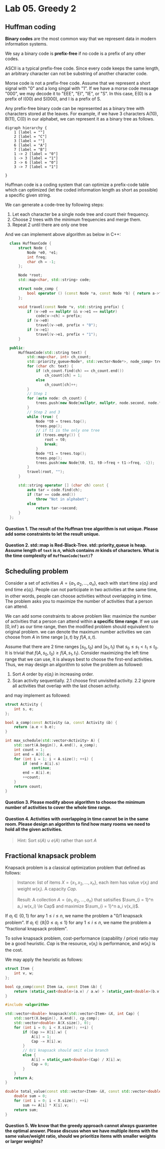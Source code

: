 # Lab 05. Greedy 2

## Huffman coding

__Binary codes__ are the most common way that we represent data in modern information systems. 

We say a binary code is __prefix-free__ if no code is a prefix of any other codes. 

ASCII is a typical prefix-free code. Since every code  keeps the same length, an arbitrary character can not be substring of another character code. 

Morse code is not a prefix-free code. Assume that we represent a short signal with "0" and a long singal with "1". If we have a morse code message "000", we may decode it to "EEE", "EI", "IE", or "S". In this case, E(0) is a prefix of I(00) and S(000), and I is a prefix of S. 

Any prefix-free binary code can be represented as a binary tree with characters stored at the leaves. 
For example, if we have 3 characters A(10), B(11), C(0) in our alphabet, we can represent it as a binary tree as follows. 

```graphviz
digraph hierarchy {
    1 [label = ""]
    2 [label = "C"]
    3 [label = ""]
    6 [label = "A"]
    7 [label = "B"]
    1 -> 2 [label = "0"]
    1 -> 3 [label = "1"]
    3 -> 6 [label = "0"]
    3 -> 7 [label = "1"]
    
}
```

Huffman code is a coding system that can optimize a prefix-code table which can optimized (let the coded information length as short as possible) a specific given string. 

We can generate a code-tree by following steps: 

1. Let each character be a single node tree and count their frequency. 
2. Choose 2 trees with the minimum frequencies and merge them. 
3. Repeat 2 until there are only one tree

And we can implement above algorithm as below in C++:

```C++
  class HuffmanCode {
      struct Node {
          Node *e0, *e1;
          int freq;
          char ch = -1;
      };

      Node *root;
      std::map<char, std::string> code;

      struct node_comp {
          bool operator () (const Node *a, const Node *b) { return a->freq > b->freq; } 
      };

      void travel(const Node *v, std::string prefix) {
          if (v->e0 == nullptr && v->e1 == nullptr)
              code[v->ch] = prefix;
          if (v->e0)
              travel(v->e0, prefix + "0");
          if (v->e1)
              travel(v->e1, prefix + "1");
      }

  public:
      HuffmanCode(std::string text) {
          std::map<char, int> ch_count;
          std::priority_queue<Node*, std::vector<Node*>, node_comp> trees;
          for (char ch: text) {
              if (ch_count.find(ch) == ch_count.end())
                  ch_count[ch] = 1;
              else
                  ch_count[ch]++;
          }
          // Step 1
          for (auto node: ch_count) {
              trees.push(new Node{nullptr, nullptr, node.second, node.first});
          }
          // Step 2 and 3
          while (true) {
              Node *t0 = trees.top();
              trees.pop();
              // if t1 is the only one tree
              if (trees.empty()) {
                  root = t0;
                  break;
              }
              Node *t1 = trees.top();
              trees.pop();
              trees.push(new Node{t0, t1, t0->freq + t1->freq, -1});
          }
          travel(root, "");
      }

      std::string operator [] (char ch) const {
          auto tar = code.find(ch);
          if (tar == code.end())
              throw "Not in alphabet";
          else
              return tar->second;
      }
  };
```

#### Question 1. The result of the Huffman tree algorithm is not unique. Please add some constraints to let the result unique. 


#### Question 2. std::map is Red-Black-Tree. std::priority_queue is heap. Assume length of `text` is $n$, which contains $m$ kinds of characters. What is the time complexity of `HuffmanCode(text)`?

## Scheduling problem

Consider a set of activities $A = \{a_1, a_2, \dots, a_n\}$, each with start time $s(a_i)$ and end time $e(a_i)$. People can not participate in two activities at the same time, in other words, people can choose activities without overlapping in time. The problem asks you to maximize the number of activities that a person can attend.

We can add some constraints to above problem like: maximize the number of activities that a person can attend within __a specific time range__. If we use $[0, \inf)$ as our time range, then the modified problem should equivalent to original problem. we can denote the maximum number activities we can choose from $A$ in time range $[s, t)$ by $f(A, s, t)$.

Assume that there are 2 time ranges $[s_0, t_0)$ and $[s_1, t_1)$ that $s_0 \le s_1 < t_1 \le t_0$. It is trivial that $f(A, s_0, t_0) \ge f(A, s_1, t_1)$. Consider maximizing the left time range that we can use, it is always best to choose the first-end activities. Thus, we may design an algorithm to solve the problem as followed: 

1. Sort $A$ order by $e(a_i)$ in increasing order. 
2. Scan activity sequentially.
2.1 choose first unvisited activity.
2.2 ignore all activities that overlap with the last chosen activity.

and may implement as followed: 

```C++
struct Activity {
    int s, e;
};

bool a_comp(const Activity &a, const Activity &b) {
    return (a.e < b.e);
}

int max_schedule(std::vector<Activity> A) {
    std::sort(A.begin(), A.end(), a_comp);
    int count = 1;
    int end = A[0].e;
    for (int i = 1; i < A.size(); ++i) {
        if (end > A[i].s)
            continue;
        end = A[i].e;
        ++count;
    }
    return count;
}
```

#### Question 3. Please modify above algorithm to choose the minimum number of activities to cover the whole time range. 

#### Question 4. Activities with overlapping in time cannot be in the same room. Please design an algorithm to find how many rooms we need to hold all the given activities. 
> Hint: Sort $s(A) \cup e(A)$ rather than sort $A$

## Fractional knapsack problem 

Knapsack problem is a classical optimization problem that defined as follows:
> Instance: list of items $X = \{ x_1, x_2, \dots, x_n \}$, each item has value $v(x_i)$ and weight $w(x_i)$. A capacity $Cap$.
> 
> Result: A collection $A = \{ a_1, a_2, \dots, a_n \}$ that satisifies $\sum_{i = 1}^n a_i w(x_i) \le Cap$ and maximize $\sum_{i = 1}^n a_i v(x_i)$.

If $a_i \in \{ 0, 1 \}$ for any $1 \le i \le n$, we name the problem a "0/1 knapsack problem". 
If $a_i \in \{\mathbb{R} | 0 \le a_i \le 1 \}$ for any $1 \le i \le n$, we name the problem a "fractional knapsack problem". 

To solve knapsack problem, cost-performance (capability / price) ratio may be a good heuristic. 
$Cap$ is the resource, $v(x_i)$ is performance, and $w(x_i)$ is the cost. 

We may apply the heuristic as follows: 

```C++
struct Item {
    int v, w;
};

bool cp_comp(const Item &a, const Item &b) {
    return (static_cast<double>(a.v) / a.w) > (static_cast<double>(b.v) / b.w);
}

#include <algorithm>

std::vector<double> knapsack(std::vector<Item> &X, int Cap) {
    std::sort(X.begin(), X.end(), cp_comp);
    std::vector<double> A(X.size(), 0);
    for (int i = 0; i < X.size(); ++i) {
        if (Cap >= X[i].w) {
            A[i] = 1;
            Cap -= X[i].w;
        }
        // 0/1 knapsack should omit else branch
        else {
            A[i] = static_cast<double>(Cap) / X[i].w;
            Cap = 0;
        }
    }
    return A;
}

double total_value(const std::vector<Item> &X, const std::vector<double> &A) {
    double sum = 0;
    for (int i = 0; i < X.size(); ++i)
        sum += A[i] * X[i].v;
    return sum;
}
```

#### Question 5. We know that the greedy approach cannot always guarantee the optimal answer. Please discuss when we have multiple items with the same value/weight ratio, should we prioritize items with smaller weights or larger weights?